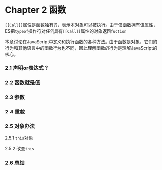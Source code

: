 # Chapter 2  函数

`[[Call]]`属性是函数独有的，表示本对象可以被执行。由于仅函数拥有该属性，ES把`typeof`操作符对任何具有`[[Call]]`属性的对象返回`fuction`

本章讨论在JavaScript中定义和执行函数的各种方法。由于函数是对象，它们的行为和其他语言中的函数行为也不同，因此理解函数的行为是理解JavaScript的核心。


### 2.1 声明or表达式？

### 2.2 函数就是值

### 2.3 参数

### 2.4 重载

### 2.5 对象办法

2.5.1 `this`对象

2.5.2 改变`this`

### 2.6 总结